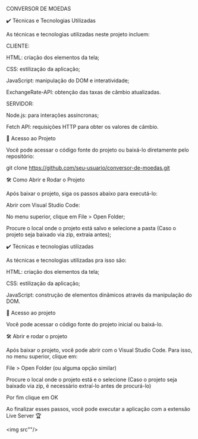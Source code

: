CONVERSOR DE MOEDAS

✔️ Técnicas e Tecnologias Utilizadas

As técnicas e tecnologias utilizadas neste projeto incluem:

CLIENTE:

HTML: criação dos elementos da tela;

CSS: estilização da aplicação;

JavaScript: manipulação do DOM e interatividade;

ExchangeRate-API: obtenção das taxas de câmbio atualizadas.

SERVIDOR:

Node.js: para interações assíncronas;

Fetch API: requisições HTTP para obter os valores de câmbio.

📁 Acesso ao Projeto

Você pode acessar o código fonte do projeto ou baixá-lo diretamente pelo repositório:

git clone https://github.com/seu-usuario/conversor-de-moedas.git

🛠️ Como Abrir e Rodar o Projeto

Após baixar o projeto, siga os passos abaixo para executá-lo:

Abrir com Visual Studio Code:

No menu superior, clique em File > Open Folder;

Procure o local onde o projeto está salvo e selecione a pasta (Caso o projeto seja baixado via zip, extraia antes);

✔️ Técnicas e tecnologias utilizadas

As técnicas e tecnologias utilizadas pra isso são:

HTML: criação dos elementos da tela;

CSS: estilização da aplicação;

JavaScript: construção de elementos dinâmicos através da manipulação do DOM.

📁 Acesso ao projeto

Você pode acessar o código fonte do projeto inicial ou baixá-lo.

🛠️ Abrir e rodar o projeto

Após baixar o projeto, você pode abrir com o Visual Studio Code. Para isso, no menu superior, clique em:

File > Open Folder (ou alguma opção similar)

Procure o local onde o projeto está e o selecione (Caso o projeto seja baixado via zip, é necessário extraí-lo antes de procurá-lo)

Por fim clique em OK

Ao finalizar esses passos, você pode executar a aplicação com a extensão Live Server 🏆


<img src""/>
